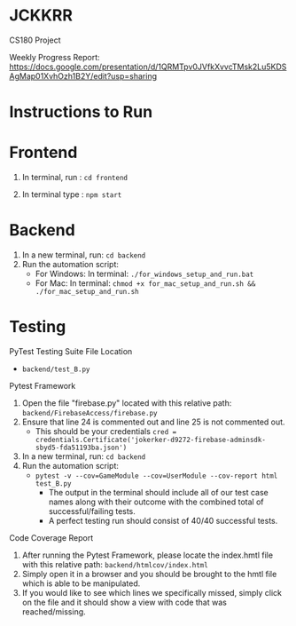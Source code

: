 # JCKKRR

CS180 Project

Weekly Progress Report: https://docs.google.com/presentation/d/1QRMTpv0JVfkXvvcTMsk2Lu5KDSAgMap01XvhOzh1B2Y/edit?usp=sharing


# Instructions to Run

# Frontend

1. In terminal, run : `cd frontend`

2. In terminal type : `npm start`

# Backend

1. In a new terminal, run: `cd backend`
2. Run the automation script:
   - For Windows: In terminal: `./for_windows_setup_and_run.bat`
   - For Mac: In terminal: `chmod +x for_mac_setup_and_run.sh && ./for_mac_setup_and_run.sh`
  
# Testing

PyTest Testing Suite File Location

- `backend/test_B.py`

Pytest Framework
   1. Open the file "firebase.py" located with this relative path: `backend/FirebaseAccess/firebase.py`
   2. Ensure that line 24 is commented out and line 25 is not commented out.
      -  This should be your credentials `cred = credentials.Certificate('jokerker-d9272-firebase-adminsdk-sbyd5-fda51193ba.json')`
   4. In a new terminal, run: `cd backend`
   5. Run the automation script:
      - `pytest -v --cov=GameModule --cov=UserModule --cov-report html test_B.py`
         - The output in the terminal should include all of our test case names along with their outcome with the combined total of successful/failing tests.
         - A perfect testing run should consist of 40/40 successful tests.
           
Code Coverage Report
   1. After running the Pytest Framework, please locate the index.hmtl file with this relative path: `backend/htmlcov/index.html`
   2. Simply open it in a browser and you should be brought to the hmtl file which is able to be manipulated.
   3. If you would like to see which lines we specifically missed, simply click on the file and it should show a view with code that was reached/missing. 

